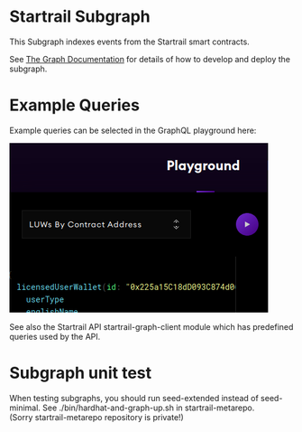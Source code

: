 # Startrail Subgraph

This Subgraph indexes events from the Startrail smart contracts.

See [The Graph Documentation](https://thegraph.com/docs/quick-start) for details of how to develop and deploy the subgraph.

# Example Queries

Example queries can be selected in the GraphQL playground here:

![Subgraph examples dropdown](./subgraph.png)

See also the Startrail API startrail-graph-client module which has predefined queries used by the API.

# Subgraph unit test

When testing subgraphs, you should run seed-extended instead of seed-minimal. See ./bin/hardhat-and-graph-up.sh in startrail-metarepo.  
(Sorry startrail-metarepo repository is private!)